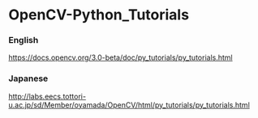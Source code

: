 # OpenCV-Python_Tutorials
### English
https://docs.opencv.org/3.0-beta/doc/py_tutorials/py_tutorials.html

### Japanese
http://labs.eecs.tottori-u.ac.jp/sd/Member/oyamada/OpenCV/html/py_tutorials/py_tutorials.html